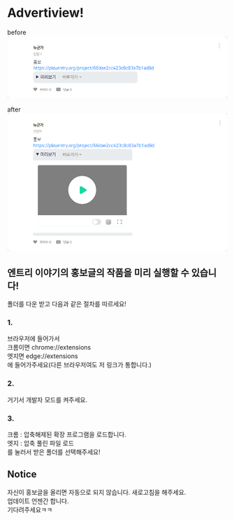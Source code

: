 # Advertiview!

before
![before](./img/before.png)

after
![after](./img/after.png)

## 엔트리 이야기의 홍보글의 작품을 미리 실행할 수 있습니다!

폴더를 다운 받고 다음과 같은 절차를 따르세요!

### 1.

브라우저에 들어가서  
크롬이면 chrome://extensions  
엣지면 edge://extensions  
에 들어가주세요(다른 브라우저여도 저 링크가 통합니다.)

### 2.

거기서 개발자 모드를 켜주세요.

### 3.

크롬 : 압축해제된 확장 프로그램을 로드합니다.  
엣지 : 압축 풀린 파일 로드  
를 눌러서 받은 폴더를 선택해주세요!

## Notice

자신이 홍보글을 올리면 자동으로 되지 않습니다. 새로고침을 해주세요.  
업데이트 언젠간 합니다.  
기다려주세요ㅋㅋ
